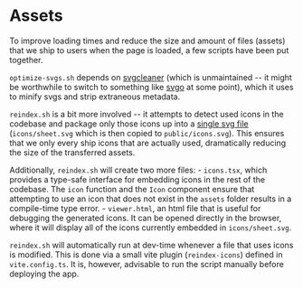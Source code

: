 # Assets

To improve loading times and reduce the size and amount of files (assets) that we ship to users when the page is loaded, a few scripts have been put together.

`optimize-svgs.sh` depends on [svgcleaner](https://github.com/RazrFalcon/svgcleaner) (which is unmaintained -- it might be worthwhile to switch to something like [svgo](https://github.com/svg/svgo) at some point), which it uses to minify svgs and strip extraneous metadata.

`reindex.sh` is a bit more involved -- it attempts to detect used icons in the codebase and package only those icons up into a [single svg file](https://developer.mozilla.org/en-US/docs/Web/SVG/Element/symbol) (`icons/sheet.svg` which is then copied to `public/icons.svg`). This ensures that we only every ship icons that are actually used, dramatically reducing the size of the transferred assets.

Additionally, `reindex.sh` will create two more files:
    - `icons.tsx`, which provides a type-safe interface for embedding icons in the rest of the codebase. The `icon` function and the `Icon` component ensure that attempting to use an icon that does not exist in the `assets` folder results in a compile-time type error.
    - `viewer.html`, an html file that is useful for debugging the generated icons. It can be opened directly in the browser, where it will display all of the icons currently embedded in `icons/sheet.svg`.

`reindex.sh` will automatically run at dev-time whenever a file that uses icons is modified. This is done via a small vite plugin (`reindex-icons`) defined in `vite.config.ts`. It is, however, advisable to run the script manually before deploying the app.
